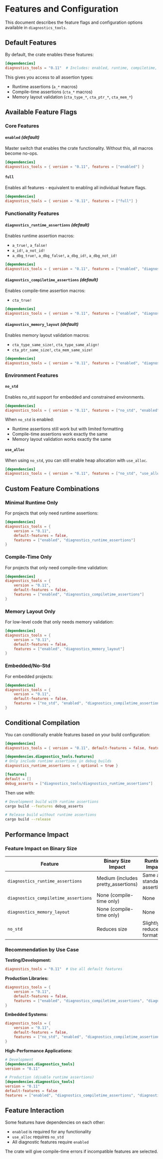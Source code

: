# Features and Configuration

This document describes the feature flags and configuration options available in `diagnostics_tools`.

## Default Features

By default, the crate enables these features:

```toml
[dependencies]
diagnostics_tools = "0.11"  # Includes: enabled, runtime, compiletime, memory_layout
```

This gives you access to all assertion types:
- Runtime assertions (`a_*` macros)
- Compile-time assertions (`cta_*` macros)  
- Memory layout validation (`cta_type_*`, `cta_ptr_*`, `cta_mem_*`)

## Available Feature Flags

### Core Features

#### `enabled` *(default)*
Master switch that enables the crate functionality. Without this, all macros become no-ops.

```toml
[dependencies]
diagnostics_tools = { version = "0.11", features = ["enabled"] }
```

#### `full` 
Enables all features - equivalent to enabling all individual feature flags.

```toml
[dependencies]
diagnostics_tools = { version = "0.11", features = ["full"] }
```

### Functionality Features

#### `diagnostics_runtime_assertions` *(default)*
Enables runtime assertion macros:
- `a_true!`, `a_false!`
- `a_id!`, `a_not_id!`  
- `a_dbg_true!`, `a_dbg_false!`, `a_dbg_id!`, `a_dbg_not_id!`

```toml
[dependencies]
diagnostics_tools = { version = "0.11", features = ["enabled", "diagnostics_runtime_assertions"] }
```

#### `diagnostics_compiletime_assertions` *(default)*
Enables compile-time assertion macros:
- `cta_true!`

```toml
[dependencies]
diagnostics_tools = { version = "0.11", features = ["enabled", "diagnostics_compiletime_assertions"] }
```

#### `diagnostics_memory_layout` *(default)*
Enables memory layout validation macros:
- `cta_type_same_size!`, `cta_type_same_align!`
- `cta_ptr_same_size!`, `cta_mem_same_size!`

```toml
[dependencies]
diagnostics_tools = { version = "0.11", features = ["enabled", "diagnostics_memory_layout"] }
```

### Environment Features

#### `no_std`
Enables no_std support for embedded and constrained environments.

```toml
[dependencies]
diagnostics_tools = { version = "0.11", features = ["no_std", "enabled"] }
```

When `no_std` is enabled:
- Runtime assertions still work but with limited formatting
- Compile-time assertions work exactly the same
- Memory layout validation works exactly the same

#### `use_alloc`
When using `no_std`, you can still enable heap allocation with `use_alloc`.

```toml
[dependencies]  
diagnostics_tools = { version = "0.11", features = ["no_std", "use_alloc", "enabled"] }
```

## Custom Feature Combinations

### Minimal Runtime Only
For projects that only need runtime assertions:

```toml
[dependencies]
diagnostics_tools = { 
    version = "0.11", 
    default-features = false, 
    features = ["enabled", "diagnostics_runtime_assertions"] 
}
```

### Compile-Time Only  
For projects that only need compile-time validation:

```toml
[dependencies]
diagnostics_tools = { 
    version = "0.11", 
    default-features = false, 
    features = ["enabled", "diagnostics_compiletime_assertions"] 
}
```

### Memory Layout Only
For low-level code that only needs memory validation:

```toml
[dependencies]
diagnostics_tools = { 
    version = "0.11", 
    default-features = false, 
    features = ["enabled", "diagnostics_memory_layout"] 
}
```

### Embedded/No-Std
For embedded projects:

```toml
[dependencies]
diagnostics_tools = { 
    version = "0.11", 
    default-features = false, 
    features = ["no_std", "enabled", "diagnostics_compiletime_assertions", "diagnostics_memory_layout"] 
}
```

## Conditional Compilation

You can conditionally enable features based on your build configuration:

```toml
[dependencies]
diagnostics_tools = { version = "0.11", default-features = false, features = ["enabled"] }

[dependencies.diagnostics_tools.features]
# Only include runtime assertions in debug builds
diagnostics_runtime_assertions = { optional = true }

[features]
default = []
debug_asserts = ["diagnostics_tools/diagnostics_runtime_assertions"]
```

Then use with:
```bash
# Development build with runtime assertions
cargo build --features debug_asserts

# Release build without runtime assertions  
cargo build --release
```

## Performance Impact

### Feature Impact on Binary Size

| Feature | Binary Size Impact | Runtime Impact |
|---------|-------------------|----------------|
| `diagnostics_runtime_assertions` | Medium (includes pretty_assertions) | Same as standard assertions |
| `diagnostics_compiletime_assertions` | None (compile-time only) | None |
| `diagnostics_memory_layout` | None (compile-time only) | None |
| `no_std` | Reduces size | Slightly reduced formatting |

### Recommendation by Use Case

**Testing/Development:**
```toml
diagnostics_tools = "0.11"  # Use all default features
```

**Production Libraries:**
```toml
diagnostics_tools = { 
    version = "0.11", 
    default-features = false, 
    features = ["enabled", "diagnostics_compiletime_assertions", "diagnostics_memory_layout"] 
}
```

**Embedded Systems:**
```toml
diagnostics_tools = { 
    version = "0.11", 
    default-features = false, 
    features = ["no_std", "enabled", "diagnostics_compiletime_assertions"] 
}
```

**High-Performance Applications:**
```toml
# Development
[dependencies.diagnostics_tools]
version = "0.11"

# Production (disable runtime assertions)
[dependencies.diagnostics_tools]  
version = "0.11"
default-features = false
features = ["enabled", "diagnostics_compiletime_assertions", "diagnostics_memory_layout"]
```

## Feature Interaction

Some features have dependencies on each other:

- `enabled` is required for any functionality
- `use_alloc` requires `no_std`
- All diagnostic features require `enabled`

The crate will give compile-time errors if incompatible features are selected.